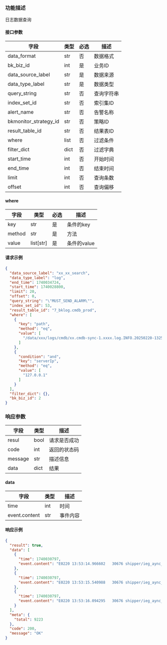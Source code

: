 ### 功能描述

日志数据查询


#### 接口参数

| 字段                    | 类型   | 必选 | 描述    |
|-----------------------|------|----|-------|
| data_format           | str  | 否  | 数据格式  |
| bk_biz_id             | int  | 是  | 业务ID  |
| data_source_label     | str  | 是  | 数据来源  |
| data_type_label       | str  | 是  | 数据类型  |
| query_string          | str  | 否  | 查询字符串 |
| index_set_id          | str  | 否  | 索引集ID |
| alert_name            | str  | 否  | 告警名称  |
| bkmonitor_strategy_id | str  | 否  | 策略ID  |
| result_table_id       | str  | 否  | 结果表ID |
| where                 | list | 否  | 过滤条件  |
| filter_dict           | dict | 否  | 过滤字典  |
| start_time            | int  | 否  | 开始时间  |
| end_time              | int  | 否  | 结束时间  |
| limit                 | int  | 否  | 查询条数  |
| offset                | int  | 否  | 查询偏移  |

#### where

| 字段     | 类型        | 必选 | 描述       |
|--------|-----------|----|----------|
| key    | str       | 是  | 条件的key   |
| method | str       | 是  | 方法       |
| value  | list[str] | 是  | 条件的value |

#### 请求示例

```json
{
  "data_source_label": "xx_xx_search",
  "data_type_label": "log",
  "end_time": 1740034724,
  "start_time": 1740028800,
  "limit": 20,
  "offset": 0,
  "query_string": "\"MUST_SEND_ALARM\"",
  "index_set_id": 53,
  "result_table_id": "7_bklog.cmdb_prod",
  "where": [
    {
      "key": "path",
      "method": "eq",
      "value": [
        "/data/xxx/logs/cmdb/xx.cmdb-sync-1.xxxx.log.INFO.20250220-132529.30676"
      ]
    },
    {
      "condition": "and",
      "key": "serverIp",
      "method": "eq",
      "value": [
        "127.0.0.1"
      ]
    }
  ],
  "filter_dict": {},
  "bk_biz_id": 2
}
```

### 响应参数

| 字段      | 类型   | 描述     |
|---------|------|--------|
| resul   | bool | 请求是否成功 |
| code    | int  | 返回的状态码 |
| message | str  | 描述信息   |
| data    | dict | 结果     |

#### data

| 字段            | 类型  | 描述   |
|---------------|-----|------|
| time          | int | 时间   |
| event.content | str | 事件内容 |

#### 响应示例

```json
{
  "result": true,
  "data": [
    {
      "time": 1740030797,
      "event.content": "E0220 13:53:14.966602   30676 shipper/ieg_aync_cmpy_host_relation.go:275] \"MUST_SEND_ALARM\", retry rearrange host relation failed for hosts [{\"bk_host_id\":3225988,\"unix\":0,\"rid\":\"cc0000curc6im1f7nb8m0rlaf0-cc0000curc6ie1f7nb8m0rl14g-cc0000curc6ie1f7nb8m0rknpg-cc0000curc6i61f7nb8m0rkef0-67b54acbc3e7674b3c47dce3-1739934411-26\"}], re-push to queue, rid: \"cc0000curc6im1fxxx8m0rlaf0\""
    },
    {
      "time": 1740030797,
      "event.content": "E0220 13:53:15.540988   30676 shipper/ieg_aync_cmpy_host_relation.go:275] \"MUST_SEND_ALARM\", retry rearrange host relation failed for hosts [{\"bk_host_id\":3225988,\"unix\":0,\"rid\":\"cc0000curc6im1f7nb8m0rljpg-cc0000curc6im1f7nb8m0rlaf0-cc0000curc6ie1f7nb8m0rl14g-cc0000curc6ie1f7nb8m0rknpg-67b54acbc3e7674b3c47dce3-1739934411-26\"}], re-push to queue, rid: \"cc0000curc6im1fxxx8m0rlaf0\""
    },
    {
      "time": 1740030797,
      "event.content": "E0220 13:53:16.094295   30676 shipper/ieg_aync_cmpy_host_relation.go:275] \"MUST_SEND_ALARM\", retry rearrange host relation failed for hosts [{\"bk_host_id\":3225988,\"unix\":0,\"rid\":\"cc0000curc6iu1f7nb8m0rlt40-cc0000curc6im1f7nb8m0rljpg-cc0000curc6im1f7nb8m0rlaf0-cc0000curc6ie1f7nb8m0rl14g-67b54acbc3e7674b3c47dce3-1739934411-26\"}], re-push to queue, rid: \"cc0000curc6im1fxxx8m0rlaf0\""
    }
  ],
  "meta": {
    "total": 9223
  },
  "code": 200,
  "message": "OK"
}
```
